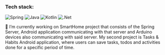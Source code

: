
### Tech stack: 
![Spring](https://img.shields.io/badge/Spring-6DB33F?style=for-the-badge&logo=spring&logoColor=white)
![Java](https://img.shields.io/badge/Java-ED8B00?style=for-the-badge&logo=java&logoColor=white)
![Kotlin](https://img.shields.io/badge/Kotlin-0095D5?&style=for-the-badge&logo=kotlin&logoColor=white)
![.Net](https://img.shields.io/badge/.NET-512BD4?style=for-the-badge&logo=dotnet&logoColor=white)


🔭 I’m currently working on SmartHome project that consists of the Spring Server, Android application communicating with that server and Arduino devices also communicating with said server. My second project is Tasks & Habits Android application, where users can save tasks, todos and activities done for a specific period of time.
<!-- 📫 How to reach me: -->


<!--
**Oktawski/Oktawski** is a ✨ _special_ ✨ repository because its `README.md` (this file) appears on your GitHub profile.

Here are some ideas to get you started:

🔭 I’m currently working on SmartHome project that consists of the Spring Server, Android application communicating with that server and Arduino devices also communicating with said server. My second project is Tasks & Habits Android application, where users can save tasks, todos and activities done for a specific period of time.
- 👯 I’m looking to collaborate on ...
- 🤔 I’m looking for help with ...
- 💬 Ask me about ...
- 😄 Pronouns: ...
- ⚡ Fun fact: ...
-->
